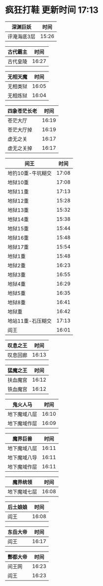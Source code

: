 # 疯狂打鞋 更新时间 17:13

| 深渊巨妖   | 时间    |
|--------|-------|
| 评淹海底3层 | 15:26 |

| 古代霸主   | 时间    |
|--------|-------|
| 古代皇陵 | 16:27 |

| 无相天魔   | 时间    |
|--------|-------|
| 无相类狱 | 16:05 |
| 无相炼狱 | 16:04 |

| 四象苍茫长老   | 时间    |
|--------|-------|
| 苍茫大厅 | 16:19 |
| 苍茫大厅掉 | 16:19 |
| 虚无之关 | 16:17 |
| 虚无之关掉 | 16:17 |

| 间王   | 时间    |
|--------|-------|
| 地钓10重-牛坑糊交 | 17:08 |
| 地狱10重 | 17:08 |
| 地狱11重 | 17:13 |
| 地狱12重 | 15:28 |
| 地狱13重 | 15:32 |
| 地狱14重 | 15:38 |
| 地狱15重 | 15:44 |
| 地狱16重 | 15:48 |
| 地狱17重 | 15:54 |
| 地狱1重 | 15:48 |
| 地狱2重 | 16:23 |
| 地狱3重 | 16:55 |
| 地狱4重 | 16:29 |
| 地狱5重 | 16:35 |
| 地狱8重 | 16:41 |
| 地狱重 | 16:42 |
| 地站11重-石压糊交 | 17:13 |
| 阎王 | 16:01 |

| 叹息之王   | 时间    |
|--------|-------|
| 叹息回廊 | 16:13 |

| 猛魔之王   | 时间    |
|--------|-------|
| 扶血魔宫 | 16:12 |
| 铁血魔宫 | 16:12 |

| 鬼火人马   | 时间    |
|--------|-------|
| 地下魔域八层 | 16:10 |
| 地下魔域作层 | 16:09 |

| 魔界巨兽   | 时间    |
|--------|-------|
| 地下魔域八层 | 16:11 |
| 地下魔域八导 | 16:11 |
| 地下魔域作层 | 16:11 |

| 魔界统领   | 时间    |
|--------|-------|
| 地下魔域七层 | 16:08 |

| 后土娘娘   | 时间    |
|--------|-------|
| 阎王 | 16:08 |

| 东岳大帝   | 时间    |
|--------|-------|
| 阎王 | 16:17 |

| 酆都大帝   | 时间    |
|--------|-------|
| 间王网 | 16:23 |
| 阎王 | 16:23 |